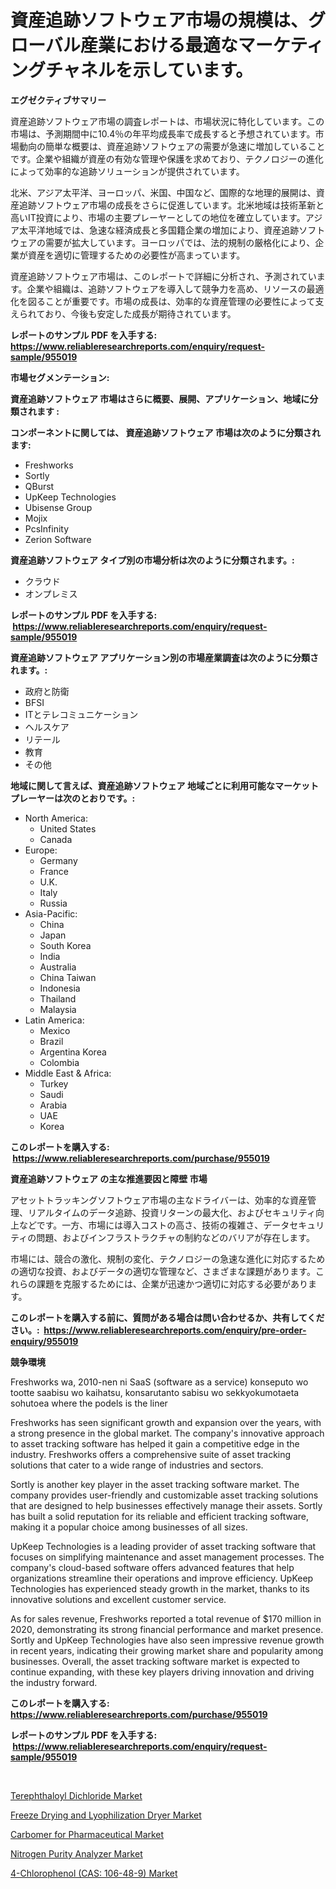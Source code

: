 <p><h1>資産追跡ソフトウェア市場の規模は、グローバル産業における最適なマーケティングチャネルを示しています。</h1></p><p><strong>エグゼクティブサマリー</strong></p>
<p><p>資産追跡ソフトウェア市場の調査レポートは、市場状況に特化しています。この市場は、予測期間中に10.4％の年平均成長率で成長すると予想されています。市場動向の簡単な概要は、資産追跡ソフトウェアの需要が急速に増加していることです。企業や組織が資産の有効な管理や保護を求めており、テクノロジーの進化によって効率的な追跡ソリューションが提供されています。</p><p>北米、アジア太平洋、ヨーロッパ、米国、中国など、国際的な地理的展開は、資産追跡ソフトウェア市場の成長をさらに促進しています。北米地域は技術革新と高いIT投資により、市場の主要プレーヤーとしての地位を確立しています。アジア太平洋地域では、急速な経済成長と多国籍企業の増加により、資産追跡ソフトウェアの需要が拡大しています。ヨーロッパでは、法的規制の厳格化により、企業が資産を適切に管理するための必要性が高まっています。</p><p>資産追跡ソフトウェア市場は、このレポートで詳細に分析され、予測されています。企業や組織は、追跡ソフトウェアを導入して競争力を高め、リソースの最適化を図ることが重要です。市場の成長は、効率的な資産管理の必要性によって支えられており、今後も安定した成長が期待されています。</p></p>
<p><strong>レポートのサンプル PDF を入手する: <a href="https://www.reliableresearchreports.com/enquiry/request-sample/955019">https://www.reliableresearchreports.com/enquiry/request-sample/955019</a></strong></p>
<p><strong>市場セグメンテーション:</strong></p>
<p><strong> 資産追跡ソフトウェア 市場はさらに概要、展開、アプリケーション、地域に分類されます :</strong></p>
<p><strong>コンポーネントに関しては、 資産追跡ソフトウェア 市場は次のように分類されます: &nbsp;</strong></p>
<p><ul><li>Freshworks</li><li>Sortly</li><li>QBurst</li><li>UpKeep Technologies</li><li>Ubisense Group</li><li>Mojix</li><li>PcsInfinity</li><li>Zerion Software</li></ul></p>
<p><strong> 資産追跡ソフトウェア タイプ別の市場分析は次のように分類されます。:</strong></p>
<p><ul><li>クラウド</li><li>オンプレミス</li></ul></p>
<p><strong>レポートのサンプル PDF を入手する: &nbsp;<a href="https://www.reliableresearchreports.com/enquiry/request-sample/955019">https://www.reliableresearchreports.com/enquiry/request-sample/955019</a></strong></p>
<p><strong> 資産追跡ソフトウェア アプリケーション別の市場産業調査は次のように分類されます。:</strong></p>
<p><ul><li>政府と防衛</li><li>BFSI</li><li>ITとテレコミュニケーション</li><li>ヘルスケア</li><li>リテール</li><li>教育</li><li>その他</li></ul></p>
<p><strong>地域に関して言えば、資産追跡ソフトウェア 地域ごとに利用可能なマーケットプレーヤーは次のとおりです。:</strong></p>
<p><ul>
    <li>
        North America:
        <ul>
            <li>United States</li>
            <li>Canada</li>
        </ul>
    </li>
    <li>
        Europe:
        <ul>
            <li>Germany</li>
            <li>France</li>
            <li>U.K.</li>
            <li>Italy</li>
            <li>Russia</li>
        </ul>
    </li>
    <li>
        Asia-Pacific:
        <ul>
            <li>China</li>
            <li>Japan</li>
            <li>South Korea</li>
            <li>India</li>
            <li>Australia</li>
            <li>China Taiwan</li>
            <li>Indonesia</li>
            <li>Thailand</li>
            <li>Malaysia</li>
        </ul>
    </li>
    <li>
        Latin America:
        <ul>
            <li>Mexico</li>
            <li>Brazil</li>
            <li>Argentina Korea</li>
            <li>Colombia</li>
        </ul>
    </li>
    <li>
        Middle East & Africa:
        <ul>
            <li>Turkey</li>
            <li>Saudi</li>
            <li>Arabia</li>
            <li>UAE</li>
            <li>Korea</li>
        </ul>
    </li>
    </ul></p>
<p><strong>このレポートを購入する: &nbsp;<a href="https://www.reliableresearchreports.com/purchase/955019">https://www.reliableresearchreports.com/purchase/955019</a></strong></p>
<p><strong>資産追跡ソフトウェア の主な推進要因と障壁 市場</strong></p>
<p><p>アセットトラッキングソフトウェア市場の主なドライバーは、効率的な資産管理、リアルタイムのデータ追跡、投資リターンの最大化、およびセキュリティ向上などです。一方、市場には導入コストの高さ、技術の複雑さ、データセキュリティの問題、およびインフラストラクチャの制約などのバリアが存在します。</p><p>市場には、競合の激化、規制の変化、テクノロジーの急速な進化に対応するための適切な投資、およびデータの適切な管理など、さまざまな課題があります。これらの課題を克服するためには、企業が迅速かつ適切に対応する必要があります。</p></p>
<p><strong>このレポートを購入する前に、質問がある場合は問い合わせるか、共有してください。:&nbsp; <a href="https://www.reliableresearchreports.com/enquiry/pre-order-enquiry/955019">https://www.reliableresearchreports.com/enquiry/pre-order-enquiry/955019</a></strong></p>
<p><strong>競争環境</strong></p>
<p><p>Freshworks wa, 2010-nen ni SaaS (software as a service) konseputo wo tootte saabisu wo kaihatsu, konsarutanto sabisu wo sekkyokumotaeta sohutoea where the podels is the liner  </p><p>Freshworks has seen significant growth and expansion over the years, with a strong presence in the global market. The company's innovative approach to asset tracking software has helped it gain a competitive edge in the industry. Freshworks offers a comprehensive suite of asset tracking solutions that cater to a wide range of industries and sectors.</p><p>Sortly is another key player in the asset tracking software market. The company provides user-friendly and customizable asset tracking solutions that are designed to help businesses effectively manage their assets. Sortly has built a solid reputation for its reliable and efficient tracking software, making it a popular choice among businesses of all sizes.</p><p>UpKeep Technologies is a leading provider of asset tracking software that focuses on simplifying maintenance and asset management processes. The company's cloud-based software offers advanced features that help organizations streamline their operations and improve efficiency. UpKeep Technologies has experienced steady growth in the market, thanks to its innovative solutions and excellent customer service.</p><p>As for sales revenue, Freshworks reported a total revenue of $170 million in 2020, demonstrating its strong financial performance and market presence. Sortly and UpKeep Technologies have also seen impressive revenue growth in recent years, indicating their growing market share and popularity among businesses. Overall, the asset tracking software market is expected to continue expanding, with these key players driving innovation and driving the industry forward.</p></p>
<p><strong>このレポートを購入する: &nbsp; <a href="https://www.reliableresearchreports.com/purchase/955019">https://www.reliableresearchreports.com/purchase/955019</a></strong></p>
<p><strong>レポートのサンプル PDF を入手する: &nbsp;<a href="https://www.reliableresearchreports.com/enquiry/request-sample/955019">https://www.reliableresearchreports.com/enquiry/request-sample/955019</a></strong><strong></strong></p>
<p>&nbsp;</p>
<p><p><a href="https://view.publitas.com/reportprime-1/terephthaloyl-dichloride-market-dynamics-2024-2031-also-about-its-market-trends-projections-and-opportunities/">Terephthaloyl Dichloride Market</a></p><p><a href="https://picayune-night-cbd.notion.site/Freeze-Drying-and-Lyophilization-Dryer-Market-Size-Furnishes-Valuable-Information-Encompassing-Marke-aa67dbed95ab49058477e32a960787b6">Freeze Drying and Lyophilization Dryer Market</a></p><p><a href="https://github.com/kathiaseamanalvaradovlprc2h/Market-Research-Report-List-1/blob/main/carbomer-for-pharmaceutical-market.md">Carbomer for Pharmaceutical Market</a></p><p><a href="https://view.publitas.com/reportprime-1/nitrogen-purity-analyzer-market-with-the-goal-of-estimating-the-market-size-and-future-growth-potential-of-various-market-segments-based-on-component-applications-end-user-and-region/">Nitrogen Purity Analyzer Market</a></p><p><a href="https://github.com/wusalecollins540tpqoz/Market-Research-Report-List-1/blob/main/4-chlorophenol-cas-106-48-9-market.md">4-Chlorophenol (CAS: 106-48-9) Market</a></p></p>